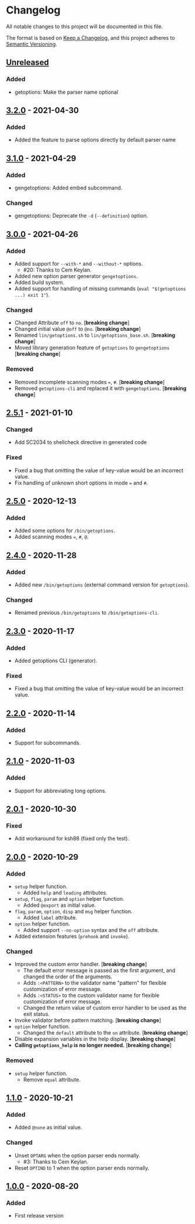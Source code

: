 # Changelog

All notable changes to this project will be documented in this file.

The format is based on [Keep a Changelog](https://keepachangelog.com/en/1.0.0/),
and this project adheres to [Semantic Versioning](https://semver.org/spec/v2.0.0.html).

## [Unreleased]

### Added

- getoptions: Make the parser name optional

## [3.2.0] - 2021-04-30

### Added

- Added the feature to parse options directly by default parser name

## [3.1.0] - 2021-04-29

### Added

- gengetoptions: Added embed subcommand.

### Changed

- gengetoptions: Deprecate the `-d` (`--definition`) option.

## [3.0.0] - 2021-04-26

### Added

- Added support for `--with-*` and `--without-*` options.
  - #20: Thanks to Cem Keylan.
- Added new option parser generator `gengetoptions`.
- Added build system.
- Added support for handling of missing commands (`eval "$(getoptions ...) exit 1"`).

### Changed

- Changed Attribute `off` to `no`. [**breaking change**]
- Changed initial value `@off` to `@no`. [**breaking change**]
- Renamed `lin/getoptions.sh` to `lin/getoptions_base.sh`. [**breaking change**]
- Moved library generation feature of `getoptions` to `gengetoptions` [**breaking change**]

### Removed

- Removed incomplete scanning modes `=`, `#`. [**breaking change**]
- Removed `getoptions-cli` and replaced it with `gengetoptions`. [**breaking change**]

## [2.5.1] - 2021-01-10

### Changed

- Add SC2034 to shellcheck directive in generated code

### Fixed

- Fixed a bug that omitting the value of key-value would be an incorrect value.
- Fix handling of unknown short options in mode `=` and `#`.

## [2.5.0] - 2020-12-13

### Added

- Added some options for `/bin/getoptions`.
- Added scanning modes `=`, `#`, `@`.

## [2.4.0] - 2020-11-28

### Added

- Added new `/bin/getoptions` (external command version for `getoptions`).

### Changed

- Renamed previous `/bin/getoptions` to `/bin/getoptions-cli`.

## [2.3.0] - 2020-11-17

### Added

- Added getoptions CLI (generator).

### Fixed

- Fixed a bug that omitting the value of key-value would be an incorrect value.

## [2.2.0] - 2020-11-14

### Added

- Support for subcommands.

## [2.1.0] - 2020-11-03

### Added

- Support for abbreviating long options.

## [2.0.1] - 2020-10-30

### Fixed

- Add workaround for ksh88 (fixed only the test).

## [2.0.0] - 2020-10-29

### Added

- `setup` helper function.
  - Added `help` and `leading` attributes.
- `setup`, `flag`, `param` and `option` helper function.
  - Added `@export` as initial value.
- `flag`, `param`, `option`, `disp` and `msg` helper function.
  - Added `label` attribute.
- `option` helper function.
  - Added support `--no-option` syntax and the `off` attribute.
- Added extension features (`prehook` and `invoke`).

### Changed

- Improved the custom error handler. [**breaking change**]
  - The default error message is passed as the first argument, and changed the order of the arguments.
  - Adds `:<PATTERN>` to the validator name "pattern" for flexible customization of error message.
  - Adds `:<STATUS>` to the custom validator name for flexible customization of error message.
  - Changed the return value of custom error handler to be used as the exit status.
- Invoke validator before pattern matching. [**breaking change**]
- `option` helper function.
  - Changed the `default` attribute to the `on` attribute. [**breaking change**]
- Disable expansion variables in the help display. [**breaking change**]
- **Calling `getoptions_help` is no longer needed.** [**breaking change**]

### Removed

- `setup` helper function.
  - Remove `equal` attribute.

## [1.1.0] - 2020-10-21

### Added

- Added `@none` as initial value.

### Changed

- Unset `OPTARG` when the option parser ends normally.
  - #3: Thanks to Cem Keylan.
- Reset `OPTIND` to 1 when the option parser ends normally.

## [1.0.0] - 2020-08-20

### Added

- First release version

[Unreleased]: https://github.com/ko1nksm/getoptions/compare/v3.2.0...HEAD
[3.2.0]: https://github.com/ko1nksm/getoptions/compare/v3.1.0...v3.2.0
[3.1.0]: https://github.com/ko1nksm/getoptions/compare/v3.0.0...v3.1.0
[3.0.0]: https://github.com/ko1nksm/getoptions/compare/v2.5.1...v3.0.0
[2.5.1]: https://github.com/ko1nksm/getoptions/compare/v2.5.0...v2.5.1
[2.5.0]: https://github.com/ko1nksm/getoptions/compare/v2.4.0...v2.5.0
[2.4.0]: https://github.com/ko1nksm/getoptions/compare/v2.3.0...v2.4.0
[2.3.0]: https://github.com/ko1nksm/getoptions/compare/v2.2.0...v2.3.0
[2.2.0]: https://github.com/ko1nksm/getoptions/compare/v2.1.0...v2.2.0
[2.1.0]: https://github.com/ko1nksm/getoptions/compare/v2.0.1...v2.1.0
[2.0.1]: https://github.com/ko1nksm/getoptions/compare/v2.0.0...v2.0.1
[2.0.0]: https://github.com/ko1nksm/getoptions/compare/v1.1.0...v2.0.0
[1.1.0]: https://github.com/ko1nksm/getoptions/compare/v1.0.0...v1.1.0
[1.0.0]: https://github.com/ko1nksm/getoptions/commits/v1.0.0
